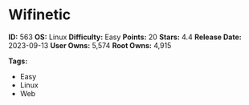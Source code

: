 # Wifinetic

**ID:** 563
**OS:** Linux
**Difficulty:** Easy
**Points:** 20
**Stars:** 4.4
**Release Date:** 2023-09-13
**User Owns:** 5,574
**Root Owns:** 4,915

**Tags:**
- Easy
- Linux
- Web

